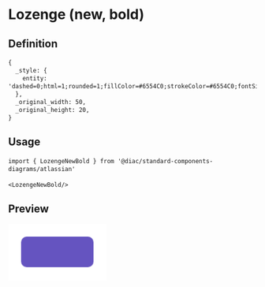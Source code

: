 # Lozenge (new, bold)

## Definition

```
{
  _style: { 
    entity: 'dashed=0;html=1;rounded=1;fillColor=#6554C0;strokeColor=#6554C0;fontSize=12;align=center;fontStyle=1;strokeWidth=2;fontColor=#ffffff',
  },
  _original_width: 50,
  _original_height: 20,
}
```

## Usage

```
import { LozengeNewBold } from '@diac/standard-components-diagrams/atlassian'

<LozengeNewBold/>
```

## Preview

<img src="./lozenge-new-bold.png" width="200"/>
